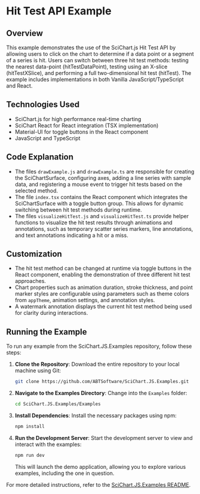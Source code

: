 # Hit Test API Example

## Overview

This example demonstrates the use of the SciChart.js Hit Test API by allowing users to click on the chart to determine if a data point or a segment of a series is hit. Users can switch between three hit test methods: testing the nearest data-point (hitTestDataPoint), testing using an X-slice (hitTestXSlice), and performing a full two-dimensional hit test (hitTest). The example includes implementations in both Vanilla JavaScript/TypeScript and React.

## Technologies Used

-   SciChart.js for high performance real-time charting
-   SciChart React for React integration (TSX implementation)
-   Material-UI for toggle buttons in the React component
-   JavaScript and TypeScript

## Code Explanation

-   The files `drawExample.js` and `drawExample.ts` are responsible for creating the SciChartSurface, configuring axes, adding a line series with sample data, and registering a mouse event to trigger hit tests based on the selected method.
-   The file `index.tsx` contains the React component which integrates the SciChartSurface with a toggle button group. This allows for dynamic switching between hit test methods during runtime.
-   The files `visualizeHitTest.js` and `visualizeHitTest.ts` provide helper functions to visualize the hit test results through animations and annotations, such as temporary scatter series markers, line annotations, and text annotations indicating a hit or a miss.

## Customization

-   The hit test method can be changed at runtime via toggle buttons in the React component, enabling the demonstration of three different hit test approaches.
-   Chart properties such as animation duration, stroke thickness, and point marker styles are configurable using parameters such as theme colors from `appTheme`, animation settings, and annotation styles.
-   A watermark annotation displays the current hit test method being used for clarity during interactions.

## Running the Example

To run any example from the SciChart.JS.Examples repository, follow these steps:

1. **Clone the Repository**: Download the entire repository to your local machine using Git:

    ```bash
    git clone https://github.com/ABTSoftware/SciChart.JS.Examples.git
    ```

2. **Navigate to the Examples Directory**: Change into the `Examples` folder:

    ```bash
    cd SciChart.JS.Examples/Examples
    ```

3. **Install Dependencies**: Install the necessary packages using npm:

    ```bash
    npm install
    ```

4. **Run the Development Server**: Start the development server to view and interact with the examples:

    ```bash
    npm run dev
    ```

    This will launch the demo application, allowing you to explore various examples, including the one in question.

For more detailed instructions, refer to the [SciChart.JS.Examples README](https://github.com/ABTSoftware/SciChart.JS.Examples/blob/master/README.md).
